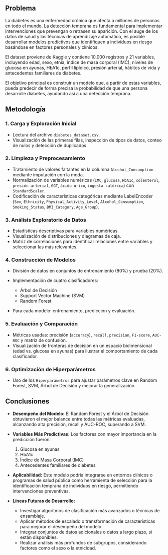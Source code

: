 ## Problema

La diabetes es una enfermedad crónica que afecta a millones de personas en todo el mundo. La detección temprana es fundamental para implementar intervenciones que prevengan o retrasen su aparición. Con el auge de los datos de salud y las técnicas de aprendizaje automático, es posible desarrollar modelos predictivos que identifiquen a individuos en riesgo basándose en factores personales y clínicos.

El dataset proviene de Kaggle y contiene 10,000 registros y 21 variables, incluyendo edad, sexo, etnia, índice de masa corporal (IMC), niveles de glucosa en ayunas, HbA1c, perfil lipídico, presión arterial, hábitos de vida y antecedentes familiares de diabetes.

El objetivo principal es construir un modelo que, a partir de estas variables, pueda predecir de forma precisa la probabilidad de que una persona desarrolle diabetes, ayudando así a una detección temprana.

## Metodología

### 1. Carga y Exploración Inicial

* Lectura del archivo `diabetes_dataset.csv`.
* Visualización de las primeras filas, inspección de tipos de datos, conteo de nulos y detección de duplicados.

### 2. Limpieza y Preprocesamiento

* Tratamiento de valores faltantes en la columna `Alcohol_Consumption` mediante imputación con la moda.
* Normalización de variables numéricas (`IMC`, `glucosa`, `HbA1c`, `colesterol`, `presión arterial`, `GGT`, `ácido úrico`, `ingesta calórica`) con `StandardScaler`.
* Codificación de características categóricas mediante LabelEncoder (`Sex`, `Ethnicity`, `Physical_Activity_Level`, `Alcohol_Consumption`, `Smoking_Status`, `BMI_Category`, `Age_Group`).

### 3. Análisis Exploratorio de Datos

* Estadísticas descriptivas para variables numéricas.
* Visualización de distribuciones y diagramas de caja.
* Matriz de correlaciones para identificar relaciones entre variables y seleccionar las más relevantes.

### 4. Construcción de Modelos

* División de datos en conjuntos de entrenamiento (80%) y prueba (20%).
* Implementación de cuatro clasificadores:

  * Árbol de Decisión
  * Support Vector Machine (SVM)
  * Random Forest
* Para cada modelo: entrenamiento, predicción y evaluación.

### 5. Evaluación y Comparación

* Métricas usadas: precisión (`accuracy`), `recall`, `precision`, `F1-score`, `AUC-ROC` y matriz de confusión.
* Visualización de fronteras de decisión en un espacio bidimensional (edad vs. glucosa en ayunas) para ilustrar el comportamiento de cada clasificador.

### 6. Optimización de Hiperparámetros

* Uso de los `Hiperparámetros` para ajustar parámetros clave en Random Forest, SVM, Árbol de Decisión y mejorar la generalización.

## Conclusiones

* **Desempeño del Modelo:** El Random Forest y el Árbol de Decisión obtuvieron el mejor balance entre todas las métricas evaluadas, alcanzando alta precisión, recall y AUC-ROC, superando a SVM.
* **Variables Más Predictivas:** Los factores con mayor importancia en la predicción fueron:

  1. Glucosa en ayunas
  2. HbA1c
  3. Índice de Masa Corporal (IMC)
  4. Antecedentes familiares de diabetes
* **Aplicabilidad:** Este modelo podría integrarse en entornos clínicos o programas de salud pública como herramienta de selección para la identificación temprana de individuos en riesgo, permitiendo intervenciones preventivas.
* **Líneas Futuras de Desarrollo:**
  - Investigar algoritmos de clasificación más avanzados o técnicas de ensamblaje.  
  - Aplicar métodos de escalado o transformación de características para mejorar el desempeño del modelo.  
  - Integrar conjuntos de datos adicionales o datos a largo plazo, si están disponibles.  
  - Realizar análisis más profundos de subgrupos, considerando factores como el sexo o la etnicidad.
